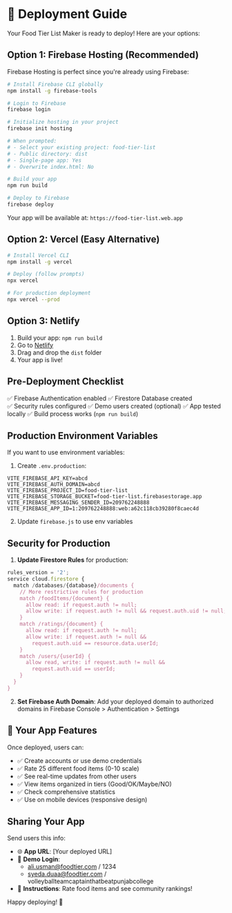# 🚀 Deployment Guide

Your Food Tier List Maker is ready to deploy! Here are your options:

## Option 1: Firebase Hosting (Recommended)

Firebase Hosting is perfect since you're already using Firebase:

```bash
# Install Firebase CLI globally
npm install -g firebase-tools

# Login to Firebase
firebase login

# Initialize hosting in your project
firebase init hosting

# When prompted:
# - Select your existing project: food-tier-list
# - Public directory: dist
# - Single-page app: Yes
# - Overwrite index.html: No

# Build your app
npm run build

# Deploy to Firebase
firebase deploy
```

Your app will be available at: `https://food-tier-list.web.app`

## Option 2: Vercel (Easy Alternative)

```bash
# Install Vercel CLI
npm install -g vercel

# Deploy (follow prompts)
npx vercel

# For production deployment
npx vercel --prod
```

## Option 3: Netlify

1. Build your app: `npm run build`
2. Go to [Netlify](https://netlify.com)
3. Drag and drop the `dist` folder
4. Your app is live!

## Pre-Deployment Checklist

✅ Firebase Authentication enabled
✅ Firestore Database created  
✅ Security rules configured
✅ Demo users created (optional)
✅ App tested locally
✅ Build process works (`npm run build`)

## Production Environment Variables

If you want to use environment variables:

1. Create `.env.production`:

```env
VITE_FIREBASE_API_KEY=abcd
VITE_FIREBASE_AUTH_DOMAIN=abcd
VITE_FIREBASE_PROJECT_ID=food-tier-list
VITE_FIREBASE_STORAGE_BUCKET=food-tier-list.firebasestorage.app
VITE_FIREBASE_MESSAGING_SENDER_ID=209762248888
VITE_FIREBASE_APP_ID=1:209762248888:web:a62c118cb39280f8caec4d
```

2. Update `firebase.js` to use env variables

## Security for Production

1. **Update Firestore Rules** for production:

```javascript
rules_version = '2';
service cloud.firestore {
  match /databases/{database}/documents {
    // More restrictive rules for production
    match /foodItems/{document} {
      allow read: if request.auth != null;
      allow write: if request.auth != null && request.auth.uid != null;
    }
    match /ratings/{document} {
      allow read: if request.auth != null;
      allow write: if request.auth != null &&
        request.auth.uid == resource.data.userId;
    }
    match /users/{userId} {
      allow read, write: if request.auth != null &&
        request.auth.uid == userId;
    }
  }
}
```

2. **Set Firebase Auth Domain**: Add your deployed domain to authorized domains in Firebase Console > Authentication > Settings

## 🎉 Your App Features

Once deployed, users can:

- ✅ Create accounts or use demo credentials
- ✅ Rate 25 different food items (0-10 scale)
- ✅ See real-time updates from other users
- ✅ View items organized in tiers (Good/OK/Maybe/NO)
- ✅ Check comprehensive statistics
- ✅ Use on mobile devices (responsive design)

## Sharing Your App

Send users this info:

- 🌐 **App URL**: [Your deployed URL]
- 👤 **Demo Login**:
  - ali.usman@foodtier.com / 1234
  - syeda.duaa@foodtier.com / volleyballteamcaptainthatbeatpunjabcollege
- 📱 **Instructions**: Rate food items and see community rankings!

Happy deploying! 🚀
